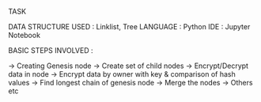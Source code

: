 
TASK

DATA STRUCTURE USED : Linklist, Tree
LANGUAGE : Python
IDE : Jupyter Notebook

BASIC STEPS INVOLVED :

-> Creating Genesis node
-> Create set of child nodes
-> Encrypt/Decrypt data in node
-> Encrypt data by owner with key & comparison of hash values
-> Find longest chain of genesis node
-> Merge the nodes
-> Others etc
